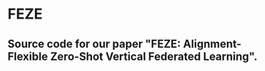 # FEZE
##  Source code for our paper "FEZE: Alignment-Flexible Zero-Shot Vertical Federated Learning".
